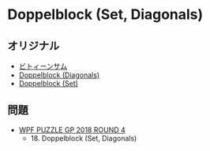 # Doppelblock (Set, Diagonals)

## オリジナル
- [ビトィーンサム](doppelblock.md)
- [Doppelblock (Diagonals)](doppelblock_diagonals.md)
- [Doppelblock (Set)](doppelblock_set.md)

## 問題
- [WPF PUZZLE GP 2018 ROUND 4](../questions/wpfpgp2018_4.md)
	- 18\. Doppelblock (Set, Diagonals)
